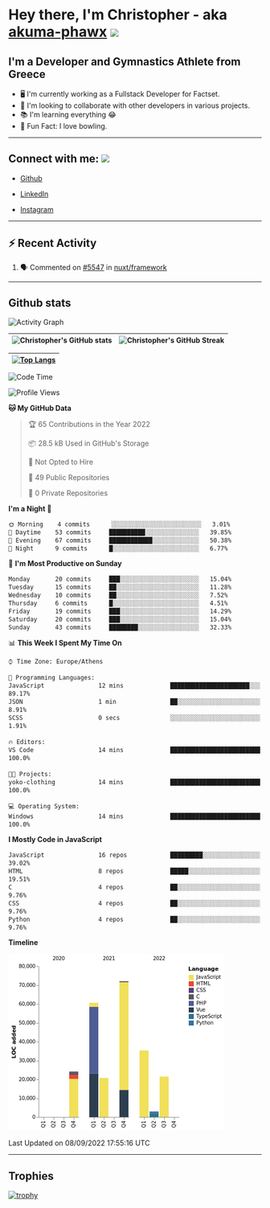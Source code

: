 # Hey there, I'm Christopher - aka [akuma-phawx](https://github.com/akuma-phawx) <img src = "https://raw.githubusercontent.com/MartinHeinz/MartinHeinz/master/wave.gif" width = 50px>

## I'm a Developer and Gymnastics Athlete from Greece

- 🖥️ I'm currently working as a Fullstack Developer for Factset.
- 🤲 I'm looking to collaborate with other developers in various projects.
- 📚 I'm learning everything 😂
- 🎳 Fun Fact: I love bowling.

---

## Connect with me: <img src='https://raw.githubusercontent.com/ShahriarShafin/ShahriarShafin/main/Assets/handshake.gif' width="100px">

- [Github](https://github.com/akuma-phawx)

- [LinkedIn](https://www.linkedin.com/in/christopher-vradis-3b9a68151/)

- [Instagram](https://www.instagram.com/chris.vrd_sw/)

---

## ⚡ Recent Activity

<!--START_SECTION:activity-->
1. 🗣 Commented on [#5547](https://github.com/nuxt/framework/issues/5547) in [nuxt/framework](https://github.com/nuxt/framework)
<!--END_SECTION:activity-->

---

## Github stats

![Activity Graph](https://activity-graph.herokuapp.com/graph?username=akuma-phawx&theme=dracula)

| ![Christopher's GitHub stats](https://github-readme-stats.vercel.app/api?username=akuma-phawx&show_icons=true&theme=dracula) | ![Christopher's GitHub Streak](https://github-readme-streak-stats.herokuapp.com/?user=akuma-phawx&theme=dracula) |
| ---------------------------------------------------------------------------------------------------------------------------- | ---------------------------------------------------------------------------------------------------------------- |

| [![Top Langs](https://github-readme-stats.vercel.app/api/top-langs/?username=akuma-phawx&show_icons=true&theme=radical)](https://github.com/akuma-phawx/github-readme-stats) |
| ---------------------------------------------------------------------------------------------------------------------------------------------------------------------------- |

<!--START_SECTION:waka-->
![Code Time](http://img.shields.io/badge/Code%20Time-61%20hrs%2052%20mins-blue)

![Profile Views](http://img.shields.io/badge/Profile%20Views-0-blue)

**🐱 My GitHub Data** 

> 🏆 65 Contributions in the Year 2022
 > 
> 📦 28.5 kB Used in GitHub's Storage 
 > 
> 🚫 Not Opted to Hire
 > 
> 📜 49 Public Repositories 
 > 
> 🔑 0 Private Repositories  
 > 
**I'm a Night 🦉** 

```text
🌞 Morning    4 commits      ░░░░░░░░░░░░░░░░░░░░░░░░░   3.01% 
🌆 Daytime    53 commits     ██████████░░░░░░░░░░░░░░░   39.85% 
🌃 Evening    67 commits     ████████████░░░░░░░░░░░░░   50.38% 
🌙 Night      9 commits      █░░░░░░░░░░░░░░░░░░░░░░░░   6.77%

```
📅 **I'm Most Productive on Sunday** 

```text
Monday       20 commits     ███░░░░░░░░░░░░░░░░░░░░░░   15.04% 
Tuesday      15 commits     ██░░░░░░░░░░░░░░░░░░░░░░░   11.28% 
Wednesday    10 commits     ██░░░░░░░░░░░░░░░░░░░░░░░   7.52% 
Thursday     6 commits      █░░░░░░░░░░░░░░░░░░░░░░░░   4.51% 
Friday       19 commits     ███░░░░░░░░░░░░░░░░░░░░░░   14.29% 
Saturday     20 commits     ███░░░░░░░░░░░░░░░░░░░░░░   15.04% 
Sunday       43 commits     ████████░░░░░░░░░░░░░░░░░   32.33%

```


📊 **This Week I Spent My Time On** 

```text
⌚︎ Time Zone: Europe/Athens

💬 Programming Languages: 
JavaScript               12 mins             ██████████████████████░░░   89.17% 
JSON                     1 min               ██░░░░░░░░░░░░░░░░░░░░░░░   8.91% 
SCSS                     0 secs              ░░░░░░░░░░░░░░░░░░░░░░░░░   1.91%

🔥 Editors: 
VS Code                  14 mins             █████████████████████████   100.0%

🐱‍💻 Projects: 
yoko-clothing            14 mins             █████████████████████████   100.0%

💻 Operating System: 
Windows                  14 mins             █████████████████████████   100.0%

```

**I Mostly Code in JavaScript** 

```text
JavaScript               16 repos            █████████░░░░░░░░░░░░░░░░   39.02% 
HTML                     8 repos             █████░░░░░░░░░░░░░░░░░░░░   19.51% 
C                        4 repos             ██░░░░░░░░░░░░░░░░░░░░░░░   9.76% 
CSS                      4 repos             ██░░░░░░░░░░░░░░░░░░░░░░░   9.76% 
Python                   4 repos             ██░░░░░░░░░░░░░░░░░░░░░░░   9.76%

```


**Timeline**

![Chart not found](https://raw.githubusercontent.com/akuma-phawx/akuma-phawx/main/charts/bar_graph.png) 


 Last Updated on 08/09/2022 17:55:16 UTC
<!--END_SECTION:waka-->

---

## Trophies

[![trophy](https://github-profile-trophy.vercel.app/?username=akuma-phawx&theme=onedark)](https://github.com/ryo-ma/github-profile-trophy)
